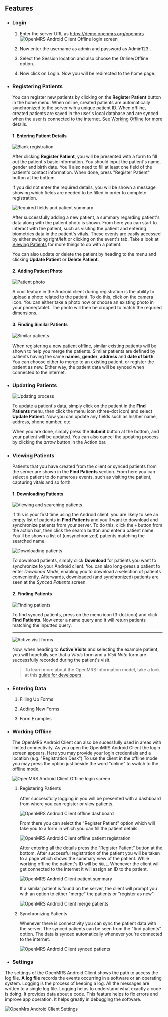 ## Features
   
* ### Login
   1. Enter the server URL as  https://demo.openmrs.org/openmrs
     ![OpenMRS Android Client Offline login screen](assets/openmrs_android_client_offline_login.png)

   2. Now enter the username as admin and password as Admin123 .
   
   3. Select the Session location and also choose the Online/Offline option.
   
   4. Now click on Login. Now you will be redirected to the home page.
    
    
* ### Registering Patients

  You can register new patients by clicking on the **Register Patient** button in the home menu. When online, created patients are automatically synchronized to the server wih a unique patient ID. When offline, created patients are saved in the user's local database and are synced when the user is connected to the internet. See [Working Offline](#working-offline) for more details.

   #### 1. Entering Patient Details

   <!-- -->

   ![Blank registration](assets/openmrs_android_registering_patients_1.png)

   After clicking **Register Patient**, you will be presented with a form to fill out the patient's basic information. You should input the patient's name, gender and birth date. You'll also need to fill at least one field of the patient's contact information. When done, press "Register Patient" button at the bottom.

   If you did not enter the required details, you will be shown a message showing which fields are needed to be filled in order to complete registration.

   ![Required fields and patient summary](assets/openmrs_android_registering_patients_2.png)

   After successfully adding a new patient, a summary regarding patient's data along with the patient photo is shown. From here you can start to interact with the patient, such as visiting the patient and entering biometrics data in the patient's vitals. These events are easily accessed by either swiping right/left or clicking on the event's tab. Take a look at [Viewing Patients](#viewing-patients) for more things to do with a patient.

   You can also update or delete the patient by heading to the menu and clicking **Update Patient** or **Delete Patient**.

   #### 2. Adding Patient Photo

   ![Patient photo](assets/openmrs_android_registering_patients_3.png)

   A cool feature in the Android client during registration is the ability to upload a photo related to the patient. To do this, click on the camera icon. You can either take a photo now or choose an existing photo in your phone/tablet. The photo will then be cropped to match the requried dimensions.

   #### 3. Finding Similar Patients

   ![Similar patients](assets/openmrs_android_registering_patients_4.png)

   When [registering a new patient offline](#working-offline), similar existing patients will be shown to help you merge the patients. Similar patients are defined by patients having the same **names**, **gender**, **address** and **date of birth**. You can choose either to merge to an existing patient, or register the patient as new. Either way, the patient data will be synced when connected to the internet.

* ### Updating Patients

  ![Updating process](assets/openmrs_android_updating_patients_1.png)

  To update a patient's data, simply click on the patient in the **Find Patients** menu, then click the menu icon (three-dot icon) and select **Update Patient**. Now you can update any fields such as his/her name, address, phone number, etc.

  When you are done, simply press the **Submit** button at the bottom, and your patient will be updated. You can also cancel the updating process by clicking the *arrow* button in the Action bar.

* ### Viewing Patients

   Patients that you have created from the client or synced patients from the server are shown in the **Find Patients** section. From here you can select a patient to do numerous events, such as visiting the patient, capturing vitals and so forth.

   #### 1. Downloading Patients

   ![Viewing and searching patients](assets/openmrs_android_viewing_patients_1.png)

   If this is your first time using the Android client, you are likely to see an empty list of patients in **Find Patients** and you'll want to download and synchronize patients from your server. To do this, click the `+` button from the action bar, then click the search button and enter a patient name. You'll be shown a list of (unsynchronized) patients matching the searched name.

   ![Downloading patients](assets/openmrs_android_viewing_patients_2.png)

   To download patients, simply click **Download** for patients you want to synchronize to your Android client. You can also long-press a patient to enter *Download Mode*, enabling you to download a selection of patients conveniently. Afterwards, downloaded (and synchronized) patients are seen at the *Synced Patients* screen.

   #### 2. Finding Patients

   ![Finding patients](assets/openmrs_android_viewing_patients_3.png)

   To find synced patients, press on the menu icon (3-dot icon) and click **Find Patients**. Now enter a name query and it will return patients matching the inputted query.

   ---

   ![Active visit forms](assets/openmrs_android_viewing_patients_7.png)

   Now, when heading to **Active Visits** and selecting the example patient, you will hopefully see that a *Vitals* form and a *Visit Note* form are successfully recorded during the patient's visit.

   > To learn more about the OpenMRS information model, take a look at this [guide for developers](http://guide.openmrs.org/en/Getting%20Started/openmrs-information-model.html).

* ### Entering Data

   1. Filling Up Forms

   2. Adding New Forms
       <!--Explain how to add forms on the server and basic form structure-->

   3. Form Examples
   
* ### Working Offline
    <!--Explain a bigger picture of sync on/off feature and how to switch-->
     The OpenMRS Android Client can also be sucessfully used in areas with limited connectivity. As you open the OpenMRS Android Client the login screen appears. Here you may provide your login credentials and a location (e.g. "Registration Desk")
     To use the client in the offline mode you may press the option just beside the word "online" to switch to the offline mode.
    
   ![OpenMRS Android Client Offline login screen](assets/openmrs_android_client_offline_login.png)


   1. Registering Patients

      <!-- Explain delayed identifier assignment and duplicate patients resolution  -->
      After successfully logging in you will be presented with a dashboard from where you can register or view patients.
      
      ![OpenMRS Android Client offline dashboard](assets/openmrs_android_client_offline_dashboard.png)

      From there you can select the "Register Patient" option which will take you to a form in which you can fill the patient details.
      
      ![OpenMRS Android Client offline patient registration](assets/openmrs_android_client_offline_registration.png)
      
      After entering all the details press the "Register Patient" button at the bottom. After successful registration of the patient you will be taken to a page which shows the summary view of the patient. While working offline the patient's ID will be `NULL`. Whenever the client will get connected to the internet it will assign an ID to the patient.
      
      ![OpenMRS Android Client patient summary](assets/openmrs_android_client_offline_patient_details.png)

      If a similar patient is found on the server, the client will prompt you with an option to either "merge" the patients or "register as new".
      
       ![OpenMRS Android Client merge patients](assets/openmrs_android_client_offline_merge_patients.png)

   2. Synchronizing Patients

      <!-- Explain what gets synced? How often?  -->
      Whenever there is connectivity you can sync the patient data with the server. The synced patients can be seen from the "find             patients" option. The data is synced automatically whenever you're connected to the internet.
      
      ![OpenMRS Android Client synced patients](assets/openmrs_android_client_offline_synced_patients.png) 
      
* ### Settings
The settings of the OpenMRS Android Client shows the path to access the log file. **A log file** records the events occurring in a software or an operating system. Logging is the process of keeping a log. All the messages are written to a single log file. Logging helps to understand what exactly a code is doing. It provides data about a code. This feature helps to fix errors and improve app operation. It helps greatly in debugging the software.

![OpenMrs Android Client Settings](assets/openmrs_android_client_user_guide_settings.png)

